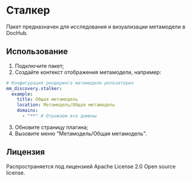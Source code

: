 # Сталкер

Пакет предназначен для исследования и визуализации метамодели в DocHub.

## Использование

1. Подключите пакет;
2. Создайте контекст отображения метамодели, например:

```yaml
# Конфигурация рендеринга матемодели репозитория
mm_discovery.stalker:
  example:
    title: Общая метамодель
    location: Метамодель/Общая метамодель
    domains:
      - "**" # Отражаем все домены
```

3. Обновите страницу плагина;
4. Вызовите меню "Метамодель/Общая метамодель".

## Лицензия

Распространяется под лицензией Apache License 2.0 Open source license.


